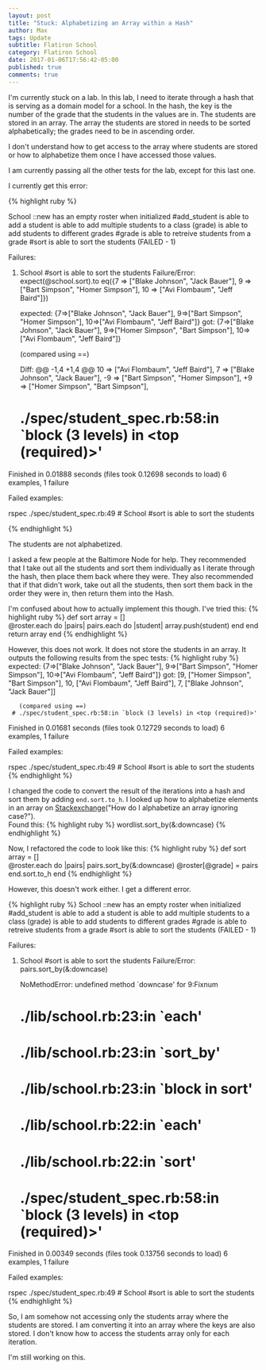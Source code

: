 ```yaml
---
layout: post
title: "Stuck: Alphabetizing an Array within a Hash"
author: Max
tags: Update
subtitle: Flatiron School
category: Flatiron School
date: 2017-01-06T17:56:42-05:00
published: true
comments: true
---
```


I'm currently stuck on a lab. In this lab, I need to iterate through a hash that is serving as a domain model for a school. In the hash, the key is the number of the grade that the students in the values are in. The students are stored in an array. The array the students are stored in needs to be sorted alphabetically; the grades need to be in ascending order. 

I don't understand how to get access to the array where students are stored or how to alphabetize them once I have accessed those values. 

I am currently passing all the other tests for the lab, except for this last one. 

I currently get this error: 

{% highlight ruby %}

School
  ::new
    has an empty roster when initialized
  #add_student
    is able to add a student
    is able to add multiple students to a class (grade)
    is able to add students to different grades
  #grade
    is able to retreive students from a grade
  #sort
    is able to sort the students (FAILED - 1)

Failures:

  1) School #sort is able to sort the students
     Failure/Error: expect(@school.sort).to eq({7 => ["Blake Johnson", "Jack Bauer"], 9 => ["Bart Simpson", "Homer Simpson"], 10 => ["Avi Flombaum", "Jeff Baird"]})
     
       expected: {7=>["Blake Johnson", "Jack Bauer"], 9=>["Bart Simpson", "Homer Simpson"], 10=>["Avi Flombaum", "Jeff Baird"]}
            got: {7=>["Blake Johnson", "Jack Bauer"], 9=>["Homer Simpson", "Bart Simpson"], 10=>["Avi Flombaum", "Jeff Baird"]}
     
       (compared using ==)
     
       Diff:
       @@ -1,4 +1,4 @@
        10 => ["Avi Flombaum", "Jeff Baird"],
        7 => ["Blake Johnson", "Jack Bauer"],
       -9 => ["Bart Simpson", "Homer Simpson"],
       +9 => ["Homer Simpson", "Bart Simpson"],
       
     # ./spec/student_spec.rb:58:in `block (3 levels) in <top (required)>'

Finished in 0.01888 seconds (files took 0.12698 seconds to load)
6 examples, 1 failure

Failed examples:

rspec ./spec/student_spec.rb:49 # School #sort is able to sort the students

{% endhighlight %}

The students are not alphabetized. 

I asked a few people at the Baltimore Node for help. They recommended that I take out all the students and sort them individually as I iterate through the hash, then place them back where they were. They also recommended that if that didn't work, take out all the students, then sort them back in the order they were in, then return them into the Hash. 

I'm confused about how to actually implement this though. 
I've tried this: 
{% highlight ruby %}
def sort
		array = []	
		@roster.each do |pairs|
			pairs.each do |student|
				array.push(student)
			end
		end
		return array
	end
{% endhighlight %}

However, this does not work. It does not store the students in an array. It outputs the following results from the spec tests: 
{% highlight ruby %}
expected: {7=>["Blake Johnson", "Jack Bauer"], 9=>["Bart Simpson", "Homer Simpson"], 10=>["Avi Flombaum", "Jeff Baird"]}
            got: [9, ["Homer Simpson", "Bart Simpson"], 10, ["Avi Flombaum", "Jeff Baird"], 7, ["Blake Johnson", "Jack Bauer"]]
     
       (compared using ==)
     # ./spec/student_spec.rb:58:in `block (3 levels) in <top (required)>'

Finished in 0.01681 seconds (files took 0.12729 seconds to load)
6 examples, 1 failure

Failed examples:

rspec ./spec/student_spec.rb:49 # School #sort is able to sort the students
{% endhighlight %}

I changed the code to convert the result of the iterations into a hash and sort them by adding ```end.sort.to_h```. I looked up how to alphabetize elements in an array on <a href="https://stackoverflow.com/questions/17799871/how-do-i-alphabetize-an-array-ignoring-case">Stackexchange</a>("How do I alphabetize an array ignoring case?").<br> Found this:
{% highlight ruby %}
wordlist.sort_by(&:downcase)
{% endhighlight %}

Now, I refactored the code to look like this: 
{% highlight ruby %}
def sort
		array = []	
		@roster.each do |pairs|
			pairs.sort_by(&:downcase)
			@roster[@grade] = pairs
		end.sort.to_h
	end
{% endhighlight %}

However, this doesn't work either. I get a different error. 

{% highlight ruby %}
School
  ::new
    has an empty roster when initialized
  #add_student
    is able to add a student
    is able to add multiple students to a class (grade)
    is able to add students to different grades
  #grade
    is able to retreive students from a grade
  #sort
    is able to sort the students (FAILED - 1)

Failures:

  1) School #sort is able to sort the students
     Failure/Error: pairs.sort_by(&:downcase)
     
     NoMethodError:
       undefined method `downcase' for 9:Fixnum
     # ./lib/school.rb:23:in `each'
     # ./lib/school.rb:23:in `sort_by'
     # ./lib/school.rb:23:in `block in sort'
     # ./lib/school.rb:22:in `each'
     # ./lib/school.rb:22:in `sort'
     # ./spec/student_spec.rb:58:in `block (3 levels) in <top (required)>'

Finished in 0.00349 seconds (files took 0.13756 seconds to load)
6 examples, 1 failure

Failed examples:

rspec ./spec/student_spec.rb:49 # School #sort is able to sort the students
{% endhighlight %}

So, I am somehow not accessing only the students array where the students are stored. I am converting it into an array where the keys are also stored. I don't know how to access the students array only for each iteration. 

I'm still working on this. 

